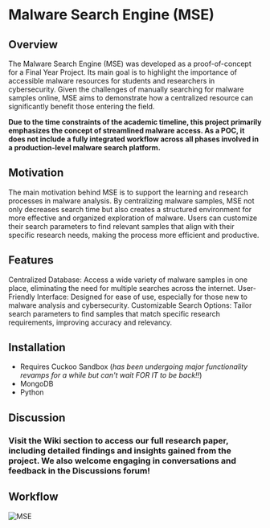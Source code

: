 # Malware Search Engine (MSE)

## Overview
The Malware Search Engine (MSE) was developed as a proof-of-concept for a Final Year Project. Its main goal is to highlight the importance of accessible malware resources for students and researchers in cybersecurity. Given the challenges of manually searching for malware samples online, MSE aims to demonstrate how a centralized resource can significantly benefit those entering the field.

**Due to the time constraints of the academic timeline, this project primarily emphasizes the concept of streamlined malware access. As a POC, it does not include a fully integrated workflow across all phases involved in a production-level malware search platform.**

## Motivation
The main motivation behind MSE is to support the learning and research processes in malware analysis. By centralizing malware samples, MSE not only decreases search time but also creates a structured environment for more effective and organized exploration of malware. Users can customize their search parameters to find relevant samples that align with their specific research needs, making the process more efficient and productive.

## Features
Centralized Database: Access a wide variety of malware samples in one place, eliminating the need for multiple searches across the internet.
User-Friendly Interface: Designed for ease of use, especially for those new to malware analysis and cybersecurity.
Customizable Search Options: Tailor search parameters to find samples that match specific research requirements, improving accuracy and relevancy.

## Installation
- Requires Cuckoo Sandbox (*has been undergoing major functionality revamps for a while but can't wait FOR IT to be back!!*)
- MongoDB
- Python

## Discussion
### Visit the Wiki section to access our full research paper, including detailed findings and insights gained from the project. We also welcome engaging in conversations and feedback in the Discussions forum!

## Workflow
![MSE](https://github.com/user-attachments/assets/5e018f6e-84fe-4d41-8b3a-869827bf8422)
